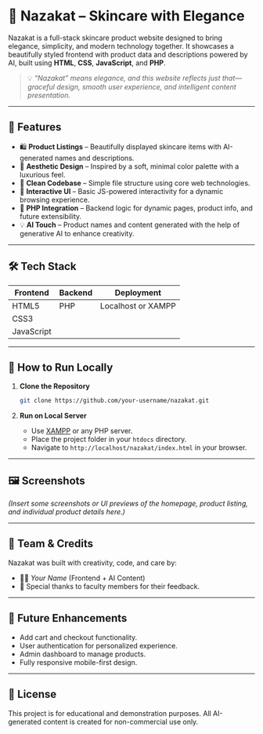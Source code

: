 
# 🌸 Nazakat – Skincare with Elegance

Nazakat is a full-stack skincare product website designed to bring elegance, simplicity, and modern technology together. It showcases a beautifully styled frontend with product data and descriptions powered by AI, built using **HTML**, **CSS**, **JavaScript**, and **PHP**.

> 💡 *“Nazakat” means elegance, and this website reflects just that—graceful design, smooth user experience, and intelligent content presentation.*

---

## 🌟 Features

* 🛍️ **Product Listings** – Beautifully displayed skincare items with AI-generated names and descriptions.
* 🎨 **Aesthetic Design** – Inspired by a soft, minimal color palette with a luxurious feel.
* 📜 **Clean Codebase** – Simple file structure using core web technologies.
* 💬 **Interactive UI** – Basic JS-powered interactivity for a dynamic browsing experience.
* 🔐 **PHP Integration** – Backend logic for dynamic pages, product info, and future extensibility.
* 💡 **AI Touch** – Product names and content generated with the help of generative AI to enhance creativity.

---

## 🛠️ Tech Stack

| Frontend   | Backend | Deployment         |
| ---------- | ------- | ------------------ |
| HTML5      | PHP     | Localhost or XAMPP |
| CSS3       |         |                    |                    
| JavaScript |         |                    |                   

---

## 🚀 How to Run Locally

1. **Clone the Repository**

   ```bash
   git clone https://github.com/your-username/nazakat.git
   ```

2. **Run on Local Server**

   * Use [XAMPP](https://www.apachefriends.org/index.html) or any PHP server.
   * Place the project folder in your `htdocs` directory.
   * Navigate to `http://localhost/nazakat/index.html` in your browser.

---

## 🖼️ Screenshots

*(Insert some screenshots or UI previews of the homepage, product listing, and individual product details here.)*

---

## 🤝 Team & Credits

Nazakat was built with creativity, code, and care by:

* 👩‍💻 *Your Name* (Frontend + AI Content)
* 💬 Special thanks to faculty members for their feedback.

---

## 📌 Future Enhancements

* Add cart and checkout functionality.
* User authentication for personalized experience.
* Admin dashboard to manage products.
* Fully responsive mobile-first design.

---

## 📃 License

This project is for educational and demonstration purposes. All AI-generated content is created for non-commercial use only.


